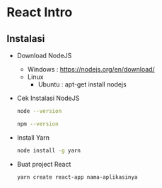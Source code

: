 # React Intro

## Instalasi
- Download NodeJS
  - Windows : https://nodejs.org/en/download/
  - Linux
    - Ubuntu : apt-get install nodejs

- Cek Instalasi NodeJS
  ```sh
  node --version
  
  npm --version
  ```
  
- Install Yarn
  ```sh
  node install -g yarn
  ```
  
- Buat project React
  ```sh
  yarn create react-app nama-aplikasinya
  ```
